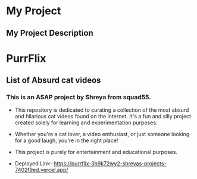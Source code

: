 # My Project 
## My Project Description
# PurrFlix
## List of Absurd cat videos
### This is an ASAP project by Shreya from squad55.

- This repository is dedicated to curating a collection of the most absurd and hilarious cat videos found on the internet. It's a fun and silly project created solely for learning and experimentation purposes.

- Whether you're a cat lover, a video enthusiast, or just someone looking for a good laugh, you're in the right place!

- This project is purely for entertainment and educational purposes.

- Deployed Link- https://purrflix-3h9k72wy2-shreyas-projects-7402f9ed.vercel.app/ 